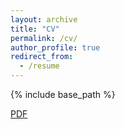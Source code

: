 ```yaml
---
layout: archive
title: "CV"
permalink: /cv/
author_profile: true
redirect_from:
  - /resume
---
```


{% include base_path %}

[PDF](https://shikhar-s.github.io/files/IISc_Shikhar_CSA_MTechResearch.pdf)
  
<!-- Skills
======
* Skill 1
* Skill 2
  * Sub-skill 2.1
  * Sub-skill 2.2
  * Sub-skill 2.3
* Skill 3
Publications
======
  <ul>{% for post in site.publications %}
    {% include archive-single-cv.html %}
  {% endfor %}</ul> -->
